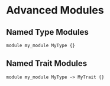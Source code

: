 # Advanced Modules

## Named Type Modules

```
module my_module MyType {}
```

## Named Trait Modules

```
module my_module MyType -> MyTrait {}
```
